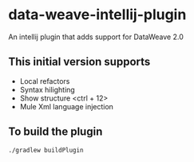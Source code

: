 # data-weave-intellij-plugin
An intellij plugin that adds support for DataWeave 2.0 

## This initial version supports

* Local refactors
* Syntax hilighting
* Show structure <ctrl + 12>
* Mule Xml language injection

## To build the plugin
```
./gradlew buildPlugin
```
